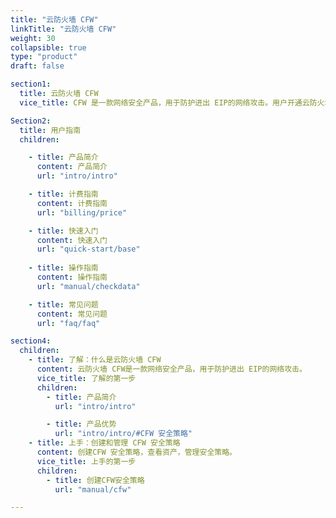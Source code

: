 ```yaml
---
title: "云防火墙 CFW"
linkTitle: "云防火墙 CFW"
weight: 30
collapsible: true
type: "product"
draft: false

section1:
  title: 云防火墙 CFW
  vice_title: CFW 是一款网络安全产品，用于防护进出 EIP的网络攻击。用户开通云防火墙后 EIP的流量将被自动引流至云防火墙。

Section2:
  title: 用户指南
  children:

    - title: 产品简介
      content: 产品简介
      url: "intro/intro"

    - title: 计费指南
      content: 计费指南
      url: "billing/price"

    - title: 快速入门
      content: 快速入门
      url: "quick-start/base"
  
    - title: 操作指南
      content: 操作指南
      url: "manual/checkdata"

    - title: 常见问题
      content: 常见问题
      url: "faq/faq"

section4:
  children:
    - title: 了解：什么是云防火墙 CFW
      content: 云防火墙 CFW是一款网络安全产品，用于防护进出 EIP的网络攻击。
      vice_title: 了解的第一步
      children:
        - title: 产品简介
          url: "intro/intro"

        - title: 产品优势
          url: "intro/intro/#CFW 安全策略"
    - title: 上手：创建和管理 CFW 安全策略
      content: 创建CFW 安全策略，查看资产，管理安全策略。
      vice_title: 上手的第一步
      children:
        - title: 创建CFW安全策略
          url: "manual/cfw"

---
```


<!-- type: "product" 这个参数表明这是一个产品index页面 -->
<!-- section1 为产品index页面 主标题 副标题 video  video_img为视频图片  -->
<!-- section2 为产品index页面 第一个大块的用户文档配置  -->
<!-- section3 为产品index页面 第二个大块的开发者文档配置  -->
<!-- section4 为产品index页面 第三个大块的学习路径配置  -->
